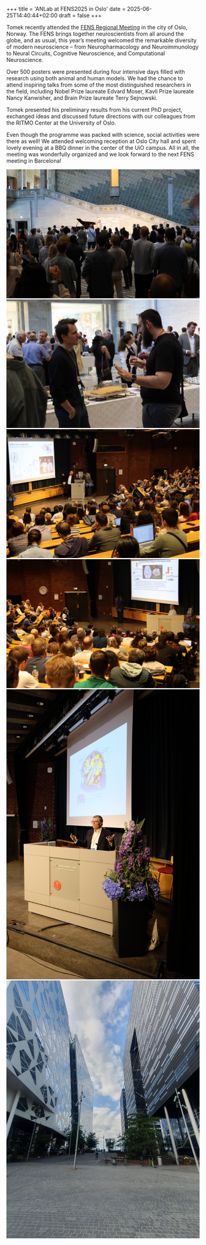 +++
title = 'ANLab at FENS2025 in Oslo'
date = 2025-06-25T14:40:44+02:00
draft = false
+++

Tomek recently attended the [FENS Regional Meeting](https://www.frm2025oslo.no) in the city of Oslo, Norway. The FENS brings together neuroscientists from all around the globe, and as usual, this year’s meeting welcomed the remarkable diversity of modern neuroscience – from Neuropharmacology and Neuroimmunology to Neural Circuits, Cognitive Neuroscience, and Computational Neuroscience.

Over 500 posters were presented during four intensive days filled with research using both animal and human models. We had the chance to attend inspiring talks from some of the most distinguished researchers in the field, including Nobel Prize laureate Edvard Moser, Kavli Prize laureate Nancy Kanwisher, and Brain Prize laureate Terry Sejnowski.

Tomek presented his preliminary results from his current PhD project, exchanged ideas and discussed future directions with our colleagues from the RITMO Center at the University of Oslo.

Even though the programme was packed with science, social activities were there as well! We attended welcoming reception at Oslo City hall and spent lovely evening at a BBQ dinner in the center of the UiO campus. All in all, the meeting was wonderfully organized and we look forward to the next FENS meeting in Barcelona! 

![oslo 1](oslo1.jpg)
![oslo 2](oslo2.jpg)
![oslo 3](oslo3.jpg)
![oslo 4](oslo4.jpg)
![oslo 5](oslo5.jpg)
![oslo 6](oslo6.jpg)